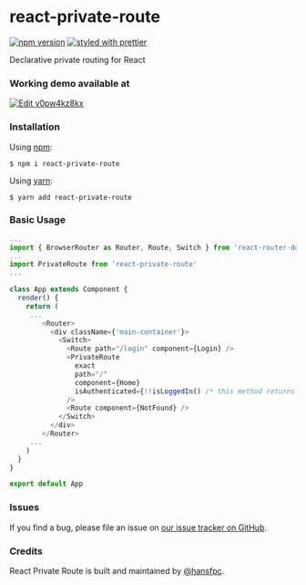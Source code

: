 # react-private-route 
[![npm version](https://badge.fury.io/js/react-private-route.svg)](https://badge.fury.io/js/react-private-route) [![styled with prettier](https://img.shields.io/badge/styled_with-prettier-ff69b4.svg)](https://github.com/prettier/prettier)

Declarative private routing for React

### Working demo available at

[![Edit y0pw4kz8kx](https://codesandbox.io/static/img/play-codesandbox.svg)](https://codesandbox.io/s/y0pw4kz8kx)


### Installation

Using [npm](https://www.npmjs.com/):

    $ npm i react-private-route


Using [yarn](https://yarnpkg.com/):

    $ yarn add react-private-route


### Basic Usage

```js
...
import { BrowserRouter as Router, Route, Switch } from 'react-router-dom'
...
import PrivateRoute from 'react-private-route'
...

class App extends Component {
  render() {
    return (
     ...
        <Router>
          <div className={'main-container'}>
            <Switch>
              <Route path="/login" component={Login} />
              <PrivateRoute
                exact
                path="/"
                component={Home}
                isAuthenticated={!!isLoggedIn() /* this method returns true or false */}
              />
              <Route component={NotFound} />
            </Switch>
          </div>
        </Router>
     ...
    )
  }
}

export default App
```

### Issues

If you find a bug, please file an issue on [our issue tracker on GitHub](https://github.com/hansfpc/react-private-route/issues).

### Credits

React Private Route is built and maintained by [@hansfpc](https://github.com/hansfpc).
